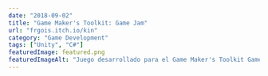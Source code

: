 ```yaml
---
date: "2018-09-02"
title: "Game Maker's Toolkit: Game Jam"
url: "frgois.itch.io/kin"
category: "Game Development"
tags: ["Unity", "C#"]
featuredImage: featured.png
featuredImageAlt: "Juego desarrollado para el Game Maker's Toolkit Game Jam del 2018"
---
```

